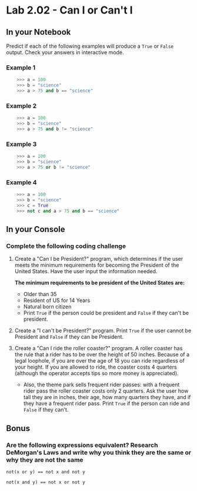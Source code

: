 # Lab 2.02 - Can I or Can't I

## In your Notebook

Predict if each of the following examples will produce a `True` or `False` output. Check your answers in interactive mode.

### Example 1

```python
    >>> a = 100
    >>> b = "science"
    >>> a > 75 and b == "science"
```

### Example 2

```python
    >>> a = 100
    >>> b = "science"
    >>> a > 75 and b != "science"
```

### Example 3

```python
    >>> a = 100
    >>> b = "science"
    >>> a > 75 or b != "science"
```

### Example 4

```python
    >>> a = 100
    >>> b = "science"
    >>> c = True
    >>> not c and a > 75 and b == "science"
```

## In your Console

### Complete the following coding challenge

1. Create a "Can I be President?" program, which determines if the user meets the minimum requirements for becoming the President of the United States. Have the user input the information needed.

    **The minimum requirements to be president of the United States are:**

    * Older than 35
    * Resident of US for 14 Years
    * Natural born citizen
    * Print `True` if the person could be president and `False` if they can't be president.

2. Create a "I can't be President?" program. Print `True` if the user cannot be President and `False` if they can be President.

3. Create a "Can I ride the roller coaster?" program. A roller coaster has the rule that a rider has to be over the height of 50 inches. Because of a legal loophole, if you are over the age of 18 you can ride regardless of your height. If you are allowed to ride, the coaster costs 4 quarters (although the operator accepts tips so more money is appreciated).

    * Also, the theme park sells frequent rider passes: with a frequent rider pass the roller coaster costs only 2 quarters. Ask the user how tall they are in inches, their age, how many quarters they have, and if they have a frequent rider pass. Print `True` if the person can ride and `False` if they can't.

## Bonus

### Are the following expressions equivalent? Research DeMorgan's Laws and write why you think they are the same or why they are not the same

`not(x or y) == not x and not y`

`not(x and y) == not x or not y`
